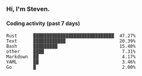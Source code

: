 ### Hi, I'm Steven.

#### Coding activity (past 7 days)
```
Rust      ▓▓▓▓▓▓▓▓▓▓▓▓▓▓▓▓▓▓▓▓▓▓▓▓▓▓▓▓▓▓  47.27%
Text      ▓▓▓▓▓▓▓▓▓▓▓▓                    20.39%
Bash      ▓▓▓▓▓▓▓▓▓                       15.40%
other     ▓▓▓▓                             7.31%
Markdown  ▓▓                               4.17%
YAML      ▓▓                               3.46%
Go        ▓                                2.00%
```
